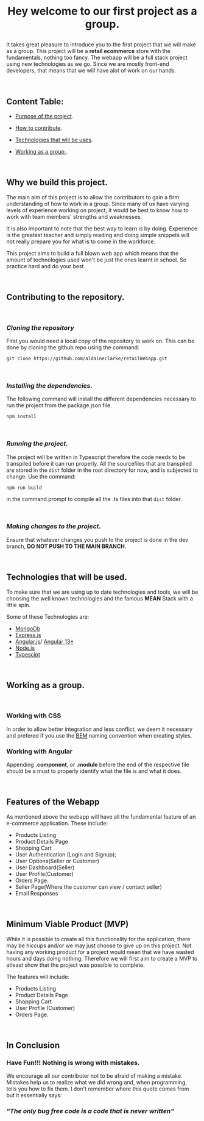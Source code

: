 <h1 style="text-align:center">

 **Hey welcome to our first project as a group.**
</h1>

It takes great pleasure to introduce you to the first project that we will make as a group. 
This project will be a **retail ecommerce** store with the fundamentals, nothing too fancy. The webapp will be a full stack project using new technologies as we go. Since we are mostly front-end developers, that means that we will have alot of work on our hands.

<br>

## Content Table:
- [Purpose of the project](#why-we-build-this-project).
- [How to contribute](#contributing-to-the-repository).

- [Technologies that will be uses](#technologies-that-will-be-used).
- [Working as a group ](#working-as-a-group).

<br>


## Why we build this project. 
The main aim of this project is to allow the contributors to gain a firm understanding of how to work in a group. Since many of us have varying levels of experience working on project, it would be best to know how to work with team members' strengths and weaknesses. 

It is also important to note that the best way to learn is by doing. Experience is the greatest teacher and simply reading and doing simple snippets will not really prepare you for what is to come in the workforce. 

This project aims to build a full blown web app which means that the amount of technologies used won't be just the ones learnt in school. So practice hard and do your best. 

<br>

## Contributing to the repository. 
<br>

### *Cloning the repository*
First you would need a local copy of the repository to work on. This can be done by cloning the github repo using the command:
<br>

`git clone https://github.com/aldaineclarke/retailWebapp.git`

<br>

### *Installing the dependencies.*
The following command will install the different dependencies necessary to run the project from the package.json file.
<br>

`npm install`

<br>

### *Running the project.*
The project will be written in Typescript therefore the code needs to be transpiled before it can run properly. All the sourcefiles that are transpiled are stored in the `dist` folder in the root directory for now, and is subjected to change. Use the command: 

`npm run build`

in the command prompt to compile all the .ts files into that `dist` folder.

<br>

### *Making changes to the project.*
Ensure that whatever changes you push to the project is done in the dev branch, **DO NOT PUSH TO THE MAIN BRANCH**. 

<br>

## Technologies that will be used. 
To make sure that we are using up to date technologies and tools, we will be choosing the well known technologies and the famous **MEAN** Stack with a little spin.

Some of these Technologies are: 

- [MongoDb](https://www.mongodb.com/)
- [Express.js](https://expressjs.com/)
- [Angular.js](https://angularjs.org/)/ [Angular 13*](https://angular.io/)
- [Node.js](https://nodejs.org/)
- [Typescipt](https://www.typescriptlang.org/docs/handbook)
  
<br>

## Working as a group.
<br>

### Working with CSS
In order to allow better integration and less conflict, we deem it necessary and prefered if you use the [BEM](http://getbem.com/introduction) naming convention when creating styles.

### Working with Angular
Appending **.component**, or **.module** before the end of the respective file should be a must to properly identify what the file is and what it does. 

<br>

## Features of the Webapp
As mentioned above the webapp will have all the fundamental feature of an e-commerce application. These include: 
- Products Listing
- Product Details Page
- Shopping Cart
- User Authentication (Login and Signup);
- User Options(Seller or Customer)
- User Dashboard(Seller)
- User Profile(Customer)
- Orders Page.
- Seller Page(Where the customer can view / contact seller)
- Email Responses
<br>

## Minimum Viable Product (MVP)
While it is possible to create all this functionality for the application, there may be hiccups and/or we may just choose to give up on this project. Not having any working product for a project would mean that we have wasted hours and days doing nothing. Therefore we will first aim to create a MVP to atleast show that the project was possible to complete. 

The features will include: 
- Products Listing
- Product Details Page
- Shopping Cart
- User Profile (Customer)
- Orders Page. 

<br>

## In Conclusion
### Have Fun!!! Nothing is wrong with mistakes.
We encourage all our contributer not to be afraid of making a mistake. Mistakes help us to realize what we did wrong and, when programming, tells you how to fix them. I don't remember where this quote comes from but it essentially says: 
### *"The only bug free code is a code that is never written"*


